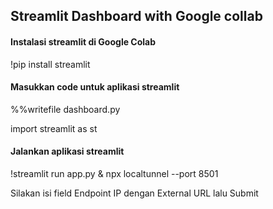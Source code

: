 ## Streamlit Dashboard with Google collab
#### Instalasi streamlit di Google Colab
!pip install streamlit

#### Masukkan code untuk aplikasi streamlit
%%writefile dashboard.py

import streamlit as st

#### Jalankan aplikasi streamlit
!streamlit run app.py & npx localtunnel --port 8501

Silakan isi field Endpoint IP dengan External URL lalu Submit
